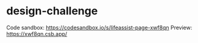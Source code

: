 # design-challenge

Code sandbox: https://codesandbox.io/s/lifeassist-page-xwf8qn 
Preview: https://xwf8qn.csb.app/
